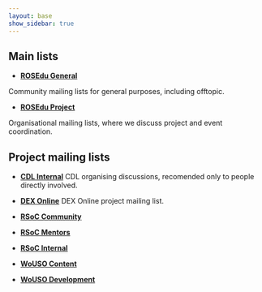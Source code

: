 ```yaml
---
layout: base
show_sidebar: true
---
```

## Main lists 

* **[ROSEdu General](/listinfo/rosedu-general)**
    
Community mailing lists for general purposes, including offtopic.

* **[ROSEdu Project](/listinfo/rosedu-project)**
    
Organisational mailing lists, where we discuss project and event coordination.

## Project mailing lists

* **[CDL Internal](/listinfo/cdl-internal)**
CDL organising discussions, recomended only to people directly involved.

* **[DEX Online](/listinfo/dexonline)**
DEX Online project mailing list.

* **[RSoC Community](/listinfo/rsoc-community)**

* **[RSoC Mentors](/listinfo/rsoc-mentors)**

* **[RSoC Internal](/listinfo/rsoc-internal)**

* **[WoUSO Content](/listinfo/wouso-content)**

* **[WoUSO Development](/listinfo/wouso-dev)**



